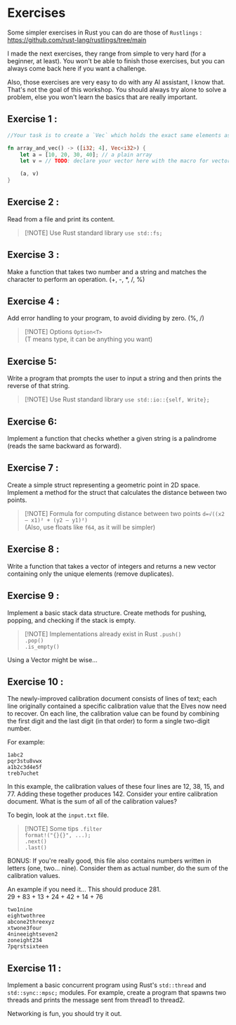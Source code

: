 # Exercises

Some simpler exercises in Rust you can do are those of `Rustlings` : https://github.com/rust-lang/rustlings/tree/main

I made the next exercises, they range from simple to very hard (for a beginner, at least).
You won't be able to finish those exercises, but you can always come back here if you want a challenge.

Also, those exercises are very easy to do with any AI assistant, I know that.
That's not the goal of this workshop. You should always try alone to solve a problem, else you won't learn the basics that are really important.

## Exercise 1 :

```rs
//Your task is to create a `Vec` which holds the exact same elements as in the array `a`.

fn array_and_vec() -> ([i32; 4], Vec<i32>) {
    let a = [10, 20, 30, 40]; // a plain array
    let v = // TODO: declare your vector here with the macro for vectors

    (a, v)
}
```

## Exercise 2 :

Read from a file and print its content.

> [!NOTE] Use Rust standard library
> `use std::fs;`

## Exercise 3 :

Make a function that takes two number and a string and matches the character to perform an operation. (+, -, *, /, %)

## Exercise 4 :

Add error handling to your program, to avoid dividing by zero. (%, /) <br>

> [!NOTE] Options
> `Option<T>` <br>
> (T means type, it can be anything you want)


## Exercise 5:

Write a program that prompts the user to input a string and then prints the reverse of that string. <br>

> [!NOTE] Use Rust standard library
> `use std::io::{self, Write};`

## Exercise 6:

Implement a function that checks whether a given string is a palindrome (reads the same backward as forward).

## Exercise 7 :

Create a simple struct representing a geometric point in 2D space. Implement a method for the struct that calculates the distance between two points.

> [!NOTE] Formula for computing distance between two points
> `d=√((x2 – x1)² + (y2 – y1)²)`<br>
> (Also, use floats like `f64`, as it will be simpler)

## Exercise 8 :

Write a function that takes a vector of integers and returns a new vector containing only the unique elements (remove duplicates).

## Exercise 9 :

Implement a basic stack data structure. Create methods for pushing, popping, and checking if the stack is empty.

> [!NOTE] Implementations already exist in Rust
> `.push()`<br>
> `.pop()` <br>
> `.is_empty()`

Using a Vector might be wise...

## Exercise 10 :

The newly-improved calibration document consists of lines of text; each line originally contained a specific calibration value that the Elves now need to recover. On each line, the calibration value can be found by combining the first digit and the last digit (in that order) to form a single two-digit number.

For example:
```
1abc2
pqr3stu8vwx
a1b2c3d4e5f
treb7uchet
```

In this example, the calibration values of these four lines are 12, 38, 15, and 77. Adding these together produces 142.
Consider your entire calibration document. What is the sum of all of the calibration values?

To begin, look at the `input.txt` file.

> [!NOTE] Some tips
> `.filter`<br>
> `format!("{}{}", ...);` <br>
> `.next()` <br>
> `.last()`

BONUS: If you're really good, this file also contains numbers written in letters (one, two... nine).
Consider them as actual number, do the sum of the calibration values.

An example if you need it... This should produce 281. <br>
29 + 83 + 13 + 24 + 42 + 14 + 76
```
two1nine
eightwothree
abcone2threexyz
xtwone3four
4nineeightseven2
zoneight234
7pqrstsixteen
```

## Exercise 11 :

Implement a basic concurrent program using Rust's `std::thread` and `std::sync::mpsc;` modules. For example, create a program that spawns two threads and prints the message sent from thread1 to thread2.

Networking is fun, you should try it out.
